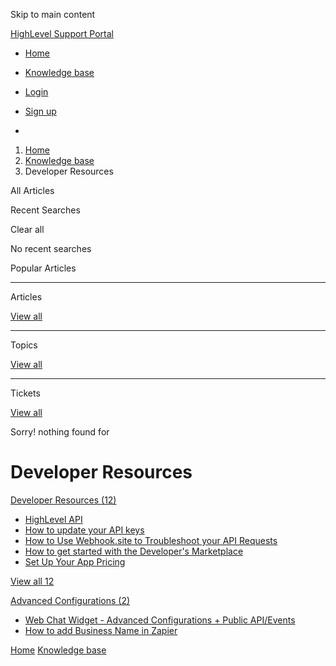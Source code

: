 Skip to main content

[ HighLevel Support Portal ](https://help.gohighlevel.com)

  * [ Home ](/support/home)
  * [ Knowledge base ](/support/solutions)

  * [Login](/support/login)
  * [Sign up](/support/signup)
  * 

  1. [Home](/support/home)
  2. [Knowledge base](/support/solutions)
  3. Developer Resources

All  Articles 

Recent Searches

Clear all

No recent searches

Popular Articles

* * *

Articles

[View all](/support/search/solutions)

* * *

Topics

[View all](/support/search/topics)

* * *

Tickets

[View all](/support/search/tickets)

Sorry! nothing found for   

# Developer Resources

[ Developer Resources (12)](/support/solutions/folders/48000668553)

  * [HighLevel API](/support/solutions/articles/48001060529-highlevel-api)
  * [How to update your API keys](/support/solutions/articles/48001205369-how-to-update-your-api-keys)
  * [How to Use Webhook.site to Troubleshoot your API Requests](/support/solutions/articles/48001212085-how-to-use-webhook-site-to-troubleshoot-your-api-requests)
  * [How to get started with the Developer's Marketplace](/support/solutions/articles/155000000136-how-to-get-started-with-the-developer-s-marketplace)
  * [Set Up Your App Pricing](/support/solutions/articles/155000001217-set-up-your-app-pricing)

[View all 12](/support/solutions/folders/48000668553)

[ Advanced Configurations (2)](/support/solutions/folders/48000685347)

  * [Web Chat Widget - Advanced Configurations + Public API/Events](/support/solutions/articles/48001191051-web-chat-widget-advanced-configurations-public-api-events)
  * [How to add Business Name in Zapier](/support/solutions/articles/48001164926-how-to-add-business-name-in-zapier)

[Home](/support/home) [Knowledge base](/support/solutions)
